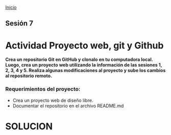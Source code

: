 <!-- No borrar o modificar -->
[Inicio](./index.md)

## Sesión 7 


<!-- Su documentación aquí -->
 # **Actividad Proyecto web, git y Github**

**Crea un repositorio Git en GitHub y clonalo en tu computadora local. Luego, crea un proyecto web utilizando la información de las sesiones 1, 2, 3, 4 y 5. Realiza algunas modificaciones al proyecto y sube los cambios al repositorio remoto.**

### Requerimientos del proyecto:

- Crea un proyecto web de diseño libre. 
- Documentar el repositorio en el archivo README.md

# SOLUCION







